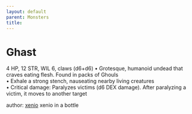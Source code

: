 ```yaml
---
layout: default
parent: Monsters 
title: 
--- 
```

# Ghast
4 HP, 12 STR, WIL 6, claws (d6+d6)
• Grotesque, humanoid undead that craves eating flesh. Found in packs of Ghouls  
• Exhale a strong stench, nauseating nearby living creatures  
• Critical damage: Paralyzes victims (d6 DEX damage). After paralyzing a victim, it moves to another target  




author: [xenio](https://xenioinabottle.blogspot.com/2021/02/classic-monsters-for-cairnito-part-1.html) xenio in a bottle


